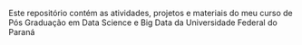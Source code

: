 Este repositório contém as atividades, projetos e materiais do meu curso de Pós Graduação em Data Science e Big Data da Universidade Federal do Paraná
